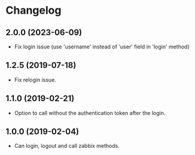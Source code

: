 # Changelog

## 2.0.0 (2023-06-09)

- Fix login issue (use 'username' instead of 'user' field in 'login' method)

## 1.2.5 (2019-07-18)

- Fix relogin issue.

## 1.1.0 (2019-02-21)

- Option to call without the authentication token after the login.

## 1.0.0 (2019-02-04)

- Can login, logout and call zabbix methods.
